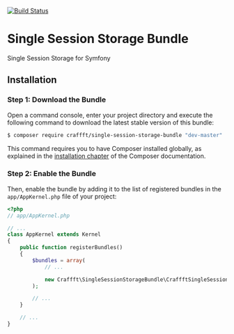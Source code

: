 [![Build Status](https://travis-ci.org/Craffft/single-session-storage-bundle.svg?branch=master)](https://travis-ci.org/Craffft/single-session-storage-bundle)

Single Session Storage Bundle
=============================

Single Session Storage for Symfony

Installation
------------

### Step 1: Download the Bundle

Open a command console, enter your project directory and execute the
following command to download the latest stable version of this bundle:

```bash
$ composer require craffft/single-session-storage-bundle "dev-master"
```

This command requires you to have Composer installed globally, as explained
in the [installation chapter](https://getcomposer.org/doc/00-intro.md)
of the Composer documentation.

### Step 2: Enable the Bundle

Then, enable the bundle by adding it to the list of registered bundles
in the `app/AppKernel.php` file of your project:

```php
<?php
// app/AppKernel.php

// ...
class AppKernel extends Kernel
{
    public function registerBundles()
    {
        $bundles = array(
            // ...

            new Craffft\SingleSessionStorageBundle\CraffftSingleSessionStorageBundle(),
        );

        // ...
    }

    // ...
}
```
